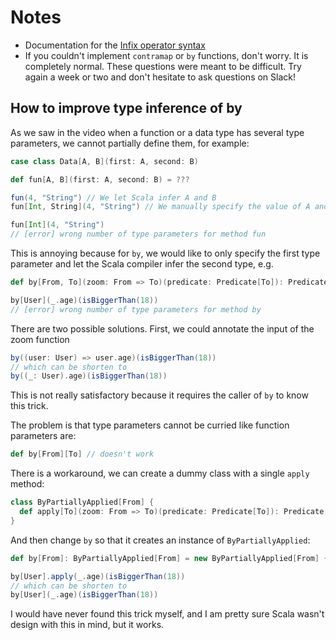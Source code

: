 # Notes

* Documentation for the [Infix operator syntax](https://docs.scala-lang.org/tour/operators.html)
* If you couldn't implement `contramap` or `by` functions, don't worry. It is completely normal. These questions were meant to be difficult. Try again a week or two and don't hesitate to ask questions on Slack!

## How to improve type inference of by

As we saw in the video when a function or a data type has several type parameters,
we cannot partially define them, for example:

```scala
case class Data[A, B](first: A, second: B)

def fun[A, B](first: A, second: B) = ???

fun(4, "String") // We let Scala infer A and B
fun[Int, String](4, "String") // We manually specify the value of A and B

fun[Int](4, "String")
// [error] wrong number of type parameters for method fun
```

This is annoying because for `by`, we would like to only specify the first 
type parameter and let the Scala compiler infer the second type, e.g.

```scala
def by[From, To](zoom: From => To)(predicate: Predicate[To]): Predicate[From] = ???

by[User](_.age)(isBiggerThan(18))
// [error] wrong number of type parameters for method by
```

There are two possible solutions. First, we could annotate the input of the zoom function

```scala
by((user: User) => user.age)(isBiggerThan(18))
// which can be shorten to
by((_: User).age)(isBiggerThan(18))
```

This is not really satisfactory because it requires the caller of `by` to know this trick.

The problem is that type parameters cannot be curried like function parameters are:
```scala
def by[From][To] // doesn't work
```

There is a workaround, we can create a dummy class with a single `apply` method:

```scala
class ByPartiallyApplied[From] {
  def apply[To](zoom: From => To)(predicate: Predicate[To]): Predicate[From] = ???
}
```

And then change `by` so that it creates an instance of `ByPartiallyApplied`:

```scala
def by[From]: ByPartiallyApplied[From] = new ByPartiallyApplied[From] {}

by[User].apply(_.age)(isBiggerThan(18))
// which can be shorten to
by[User](_.age)(isBiggerThan(18))
```

I would have never found this trick myself, and I am pretty sure Scala wasn't design with this in mind, but it works.